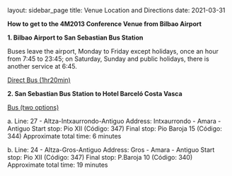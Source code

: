 layout: sidebar_page
title: Venue Location and Directions
date: 2021-03-31

**How to get to the 4M2013 Conference Venue from Bilbao Airport**

**1. Bilbao Airport to San Sebastian Bus Station**

Buses leave the airport, Monday to Friday except holidays, once an hour from 7:45 to 23:45; on Saturday, Sunday and public holidays, there is another service at 6:45.

[Direct Bus (1hr20min)](http://www.aena-aeropuertos.es/csee/Satellite/Aeropuerto-Bilbao/en/Page/1237554477328/)

**2. San Sebastian Bus Station to Hotel Barceló Costa Vasca**

[Bus (two options)](http://www.dbus.es/en/users/planificador-rutas)

a. Line: 27 - Altza-Intxaurrondo-Antiguo
Address: Intxaurrondo - Amara - Antiguo
Start stop: Pio XII (Código: 347)
Final stop: Pio Baroja 15 (Código: 344)
Approximate total time: 6 minutes

b. Line: 24 - Altza-Gros-Antiguo
Address: Gros - Amara - Antiguo
Start stop: Pio XII (Código: 347)
Final stop: P.Baroja 10 (Código: 340)
Approximate total time: 19 minutes 